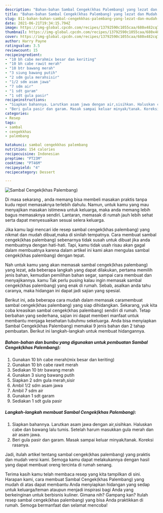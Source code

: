 ```yaml
---
description: "Bahan-bahan Sambal Cengek(khas Palembang) yang lezat dan Mudah Dibuat"
title: "Bahan-bahan Sambal Cengek(khas Palembang) yang lezat dan Mudah Dibuat"
slug: 811-bahan-bahan-sambal-cengekkhas-palembang-yang-lezat-dan-mudah-dibuat
date: 2021-06-21T19:34:15.794Z
image: https://img-global.cpcdn.com/recipes/13792590c1055caa/680x482cq70/sambal-cengekkhas-palembang-foto-resep-utama.jpg
thumbnail: https://img-global.cpcdn.com/recipes/13792590c1055caa/680x482cq70/sambal-cengekkhas-palembang-foto-resep-utama.jpg
cover: https://img-global.cpcdn.com/recipes/13792590c1055caa/680x482cq70/sambal-cengekkhas-palembang-foto-resep-utama.jpg
author: Harry Payne
ratingvalue: 3.5
reviewcount: 15
recipeingredient:
- "10 bh cabe merahmix besar dan keriting"
- "10 bh cabe rawit merah"
- "10 btr bawang merah"
- "3 siung bawang putih"
- "2 sdm gula merahsisir"
- "1/2 sdm asam jawa"
- "7 sdm air"
- "1 sdt garam"
- "1 sdt gula pasir"
recipeinstructions:
- "Siapkan bahannya. Larutkan asam jawa dengan air,sisihkan. Haluskan cabe dan bawang lalu tumis. Setelah harum masukkan gula merah dan air asam jawa."
- "Beri gula pasir dan garam. Masak sampai keluar minyak/tanak. Koreksi rasanya."
categories:
- Resep
tags:
- sambal
- cengekkhas
- palembang

katakunci: sambal cengekkhas palembang 
nutrition: 154 calories
recipecuisine: Indonesian
preptime: "PT23M"
cooktime: "PT46M"
recipeyield: "4"
recipecategory: Dessert

---
```



![Sambal Cengek(khas Palembang)](https://img-global.cpcdn.com/recipes/13792590c1055caa/680x482cq70/sambal-cengekkhas-palembang-foto-resep-utama.jpg)

Di masa  sekarang , anda memang bisa membeli masakan praktis tanpa kudu repot memasaknya terlebih dahulu. Namun, untuk kamu yang mau menyajikan masakan istimewa untuk keluarga, maka anda memang lebih bagus memasaknya sendiri. Lantaran, memasak di rumah jauh lebih sehat serta dapat menyesuaikan sesuai selera keluarga.

Jika kamu lagi mencari ide resep sambal cengek(khas palembang) yang nikmat dan mudah dibuat,maka di sinilah tempatnya. Cara membuat sambal cengek(khas palembang)  sebenarnya tidak susah untuk dibuat jika anda membuatnya dengan hati-hati. Tapi, kamu tidak usah risau akan gagal dalam membuatnya 
karena dalam artikel ini kami akan mengulas sambal cengek(khas palembang) dengan tepat.  



Nah untuk kamu yang akan memasak sambal cengek(khas palembang) yang lezat, ada beberapa langkah yang dapat dilakukan, pertama memilih jenis bahan, kemudian pemilihan bahan segar, sampai cara membuat dan menyajikannya. kamu Tak perlu pusing kalau ingin memasak sambal cengek(khas palembang) yang enak di rumah. Sebab, asalkan anda  tahu caranya, maka hidangan ini dapat jadi sajian yang spesial.

Berikut ini, ada beberapa cara mudah dalam memasak caramembuat sambal cengek(khas palembang) yang siap dihidangkan. Sekarang, yuk kita coba kreasikan sambal cengek(khas palembang) sendiri di rumah. Tetap berbahan yang sederhana, sajian ini dapat memberi manfaat untuk membantu menjaga kesehatan tubuhmu sekeluarga. Anda bisa menyiapkan Sambal Cengek(khas Palembang) memakai 9 jenis bahan dan 2 tahap pembuatan. Berikut ini langkah-langkah untuk membuat hidangannya.

<!--inarticleads1-->

##### Bahan-bahan dan bumbu yang digunakan untuk pembuatan Sambal Cengek(khas Palembang):

1. Gunakan 10 bh cabe merah(mix besar dan keriting)
1. Gunakan 10 bh cabe rawit merah
1. Sediakan 10 btr bawang merah
1. Gunakan 3 siung bawang putih
1. Siapkan 2 sdm gula merah,sisir
1. Ambil 1/2 sdm asam jawa
1. Ambil 7 sdm air
1. Gunakan 1 sdt garam
1. Sediakan 1 sdt gula pasir




<!--inarticleads2-->

##### Langkah-langkah membuat Sambal Cengek(khas Palembang):

1. Siapkan bahannya. Larutkan asam jawa dengan air,sisihkan. Haluskan cabe dan bawang lalu tumis. Setelah harum masukkan gula merah dan air asam jawa.
1. Beri gula pasir dan garam. Masak sampai keluar minyak/tanak. Koreksi rasanya.




Jadi, itulah artikel tentang  sambal cengek(khas palembang)  yang praktis dan mudah versi kami. Semoga kamu dapat melakukannya dengan hasil yang dapat membuat oreng tercinta di rumah senang. 

Terima kasih kamu telah membaca resep yang kita tampilkan di sini. Harapan kami, cara membuat  Sambal Cengek(khas Palembang) yang mudah di atas dapat membantu Anda menyiapkan hidangan yang sedap untuk keluarga/teman ataupun menjadi inspirasi bagi Anda yang berkeinginan untuk berbisnis kuliner. Gimana nih? Gampang kan? Itulah resep sambal cengek(khas palembang) yang bisa Anda praktikkan di rumah. Semoga bermanfaat dan selamat mencoba!

